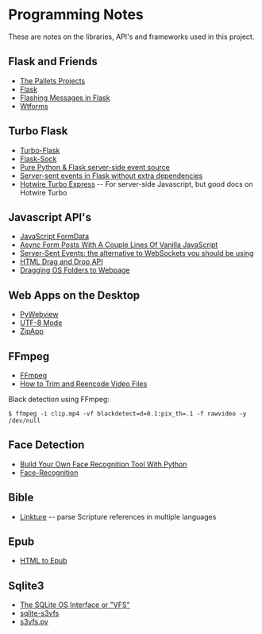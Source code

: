 # Programming Notes

These are notes on the libraries, API's and frameworks used in this project.

## Flask and Friends

* [The Pallets Projects](https://palletsprojects.com/)
* [Flask](https://flask.palletsprojects.com/)
* [Flashing Messages in Flask](https://www.askpython.com/python-modules/flask/flask-flash-method)
* [Wtforms](https://wtforms.readthedocs.io/en/3.0.x/)

## Turbo Flask

* [Turbo-Flask](https://github.com/miguelgrinberg/turbo-flask)
* [Flask-Sock](https://github.com/miguelgrinberg/flask-sock)
* [Pure Python & Flask server-side event source](https://gist.github.com/jelmervdl/5a9861f7298907179c20a54c0e154560)
* [Server-sent events in Flask without extra dependencies](https://github.com/MaxHalford/flask-sse-no-deps)
* [Hotwire Turbo Express](https://github.com/twelve17/hotwire-turbo-express) -- For server-side Javascript, but good docs on Hotwire Turbo

## Javascript API's

* [JavaScript FormData](https://www.javascripttutorial.net/web-apis/javascript-formdata/)
* [Async Form Posts With A Couple Lines Of Vanilla JavaScript](https://pqina.nl/blog/async-form-posts-with-a-couple-lines-of-vanilla-javascript/)
* [Server-Sent Events: the alternative to WebSockets you should be using](https://germano.dev/sse-websockets/)
* [HTML Drag and Drop API](https://developer.mozilla.org/en-US/docs/Web/API/HTML_Drag_and_Drop_API)
* [Dragging OS Folders to Webpage](https://stackoverflow.com/questions/3590058/does-html5-allow-drag-drop-upload-of-folders-or-a-folder-tree)

## Web Apps on the Desktop

* [PyWebview](https://github.com/r0x0r/pywebview)
* [UTF-8 Mode](https://peps.python.org/pep-0540/)
* [ZipApp](https://docs.python.org/3/library/zipapp.html)

## FFmpeg

* [FFmpeg](https://ffmpeg.org/)
* [How to Trim and Reencode Video Files](http://tech-for-teaching.nuhub.net/howto/trim-video/)

Black detection using FFmpeg:

    $ ffmpeg -i clip.mp4 -vf blackdetect=d=0.1:pix_th=.1 -f rawvideo -y /dev/null

## Face Detection

* [Build Your Own Face Recognition Tool With Python](https://realpython.com/face-recognition-with-python/)
* [Face-Recognition](https://pypi.org/project/face-recognition/)

## Bible

* [Linkture](https://github.com/erykjj/linkture) -- parse Scripture references in multiple languages

## Epub

* [HTML to Epub](https://github.com/macgregor/html_to_epub)

## Sqlite3

* [The SQLite OS Interface or "VFS"](https://www.sqlite.org/vfs.html)
* [sqlite-s3vfs](https://github.com/uktrade/sqlite-s3vfs/)
* [s3vfs.py](https://gist.github.com/simonwo/b98dc75feb4b53ada46f224a3b26274c)

